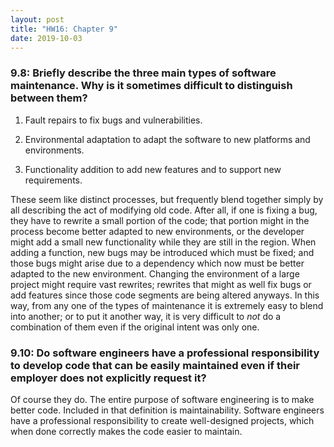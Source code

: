 ```yaml
---
layout: post
title: "HW16: Chapter 9"
date: 2019-10-03
---
```


### 9.8: Briefly describe the three main types of software maintenance. Why is it sometimes difficult to distinguish between them?

1. Fault repairs to fix bugs and vulnerabilities.

2. Environmental adaptation to adapt the software to new platforms and environments.

3. Functionality addition to add new features and to support new requirements.

These seem like distinct processes, but frequently blend together simply by all describing the act of modifying old code. After all, if one is fixing a bug, they have to rewrite a small portion of the code; that portion might in the process become better adapted to new environments, or the developer might add a small new functionality while they are still in the region. When adding a function, new bugs may be introduced which must be fixed; and those bugs might arise due to a dependency which now must be better adapted to the new environment. Changing the environment of a large project might require vast rewrites; rewrites that might as well fix bugs or add features since those code segments are being altered anyways. In this way, from any one of the types of maintenance it is extremely easy to blend into another; or to put it another way, it is very difficult to *not* do a combination of them even if the original intent was only one.

### 9.10: Do software engineers have a professional responsibility to develop code that can be easily maintained even if their employer does not explicitly request it?

Of course they do. The entire purpose of software engineering is to make better code. Included in that definition is maintainability. Software engineers have a professional responsibility to create well-designed projects, which when done correctly makes the code easier to maintain.
